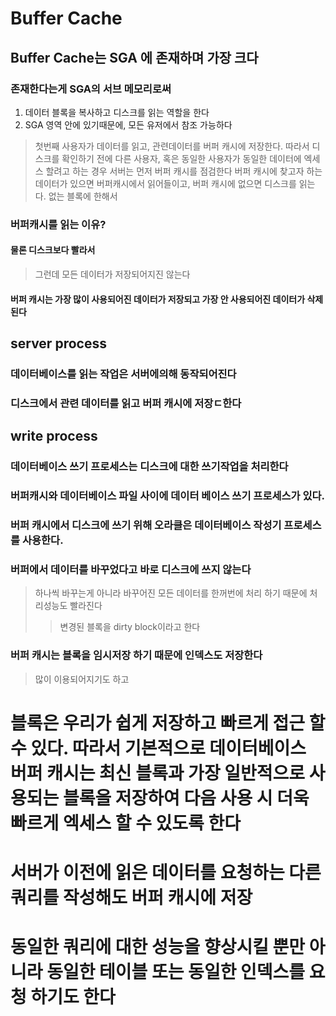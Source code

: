 # Buffer Cache
## Buffer Cache는 SGA 에 존재하며 가장 크다
### 존재한다는게 SGA의 서브 메모리로써 

1. 데이터 블록을 복사하고 디스크를 읽는 역할을 한다
2. SGA 영역 안에 있기때문에, 모든 유저에서 참조 가능하다
> 첫번째 사용자가 데이터를 읽고, 관련데이터를 버퍼 캐시에 저장한다. 따라서 디스크를 확인하기 전에 다른 사용자, 혹은 동일한 사용자가 동일한 데이터에 엑세스 할려고 하는 경우 서버는 먼저 버퍼 캐시를 점검한다
> 버퍼 캐시에 찾고자 하는 데이터가 있으면 버퍼캐시에서 읽어들이고, 버퍼 캐시에 없으면 디스크를 읽는다. 없는 블록에 한해서

### 버퍼캐시를 읽는 이유?
#### 물론 디스크보다 빨라서
> 그런데 모든 데이터가 저장되어지진 않는다
#### 버퍼 캐시는 가장 많이 사용되어진 데이터가 저장되고 가장 안 사용되어진 데이터가 삭제된다

## server process
### 데이터베이스를 읽는 작업은 서버에의해 동작되어진다
### 디스크에서 관련 데이터를 읽고 버퍼 캐시에 저장ㄷ한다


## write process 
### 데이터베이스 쓰기 프로세스는 디스크에 대한 쓰기작업을 처리한다
### 버퍼캐시와 데이터베이스 파일 사이에 데이터 베이스 쓰기 프로세스가 있다.
### 버퍼 캐시에서 디스크에 쓰기 위해 오라클은 데이터베이스 작성기 프로세스를 사용한다.
### 버퍼에서 데이터를 바꾸었다고 바로 디스크에 쓰지 않는다
> 하나씩 바꾸는게 아니라 바꾸어진 모든 데이터를 한꺼번에 처리 하기 때문에 처리성능도 빨라진다
> > 변경된 블록을 dirty block이라고 한다

### 버퍼 캐시는 블록을 임시저장 하기 때문에 인덱스도 저장한다
> 많이 이용되어지기도 하고

# 블록은 우리가 쉽게 저장하고 빠르게 접근 할 수 있다. 따라서 기본적으로 데이터베이스 버퍼 캐시는 최신 블록과 가장 일반적으로 사용되는 블록을 저장하여 다음 사용 시 더욱  빠르게 엑세스 할 수 있도록 한다

# 서버가 이전에 읽은 데이터를 요청하는 다른 쿼리를 작성해도 버퍼 캐시에 저장
# 동일한 쿼리에 대한 성능을 향상시킬 뿐만 아니라 동일한 테이블 또는 동일한 인덱스를 요청 하기도 한다
